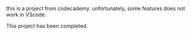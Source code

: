 this is a project from codecademy.
unfortunately, some features does not work in VScode.

This project has been completed.